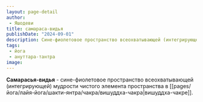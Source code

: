 ```yaml
---
layout: page-detail
author:
 - Яшодеви
title: самараса-видья
publishDate: "2024-09-01"
description: Сине-фиолетовое пространство всеохватывающей (интегрирующей) мудрости чистого элемента пространства в вишуддха-чакре.
tags:
 - йога
 - ануттара-тантра
image: 
---
```

**Самарасья-видья** - сине-фиолетовое пространство всеохватывающей (интегрирующей) мудрости чистого элемента пространства в [[pages/йога/лайя-йога/шакти-янтра/чакра/вишуддха-чакра|вишуддха-чакре]].

